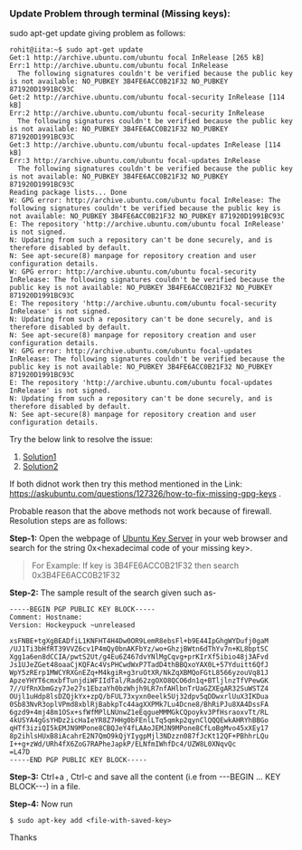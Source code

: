 ### Update Problem through terminal (Missing keys):

sudo apt-get update  giving problem as follows:
```
rohit@iita:~$ sudo apt-get update
Get:1 http://archive.ubuntu.com/ubuntu focal InRelease [265 kB]
Err:1 http://archive.ubuntu.com/ubuntu focal InRelease
  The following signatures couldn't be verified because the public key is not available: NO_PUBKEY 3B4FE6ACC0B21F32 NO_PUBKEY 871920D1991BC93C
Get:2 http://archive.ubuntu.com/ubuntu focal-security InRelease [114 kB]
Err:2 http://archive.ubuntu.com/ubuntu focal-security InRelease
  The following signatures couldn't be verified because the public key is not available: NO_PUBKEY 3B4FE6ACC0B21F32 NO_PUBKEY 871920D1991BC93C
Get:3 http://archive.ubuntu.com/ubuntu focal-updates InRelease [114 kB]
Err:3 http://archive.ubuntu.com/ubuntu focal-updates InRelease
  The following signatures couldn't be verified because the public key is not available: NO_PUBKEY 3B4FE6ACC0B21F32 NO_PUBKEY 871920D1991BC93C
Reading package lists... Done
W: GPG error: http://archive.ubuntu.com/ubuntu focal InRelease: The following signatures couldn't be verified because the public key is not available: NO_PUBKEY 3B4FE6ACC0B21F32 NO_PUBKEY 871920D1991BC93C
E: The repository 'http://archive.ubuntu.com/ubuntu focal InRelease' is not signed.
N: Updating from such a repository can't be done securely, and is therefore disabled by default.
N: See apt-secure(8) manpage for repository creation and user configuration details.
W: GPG error: http://archive.ubuntu.com/ubuntu focal-security InRelease: The following signatures couldn't be verified because the public key is not available: NO_PUBKEY 3B4FE6ACC0B21F32 NO_PUBKEY 871920D1991BC93C
E: The repository 'http://archive.ubuntu.com/ubuntu focal-security InRelease' is not signed.
N: Updating from such a repository can't be done securely, and is therefore disabled by default.
N: See apt-secure(8) manpage for repository creation and user configuration details.
W: GPG error: http://archive.ubuntu.com/ubuntu focal-updates InRelease: The following signatures couldn't be verified because the public key is not available: NO_PUBKEY 3B4FE6ACC0B21F32 NO_PUBKEY 871920D1991BC93C
E: The repository 'http://archive.ubuntu.com/ubuntu focal-updates InRelease' is not signed.
N: Updating from such a repository can't be done securely, and is therefore disabled by default.
N: See apt-secure(8) manpage for repository creation and user configuration details.
```

Try the below link to resolve the issue: 
1) [Solution1](https://chrisjean.com/fix-apt-get-update-the-following-signatures-couldnt-be-verified-because-the-public-key-is-not-available/)
2) [Solution2](https://unix.stackexchange.com/questions/75892/keyserver-timed-out-when-trying-to-add-a-gpg-public-key)


If both didnot work then try this method mentioned in the Link: https://askubuntu.com/questions/127326/how-to-fix-missing-gpg-keys .

Probable reason that the above methods not work because of firewall. Resolution steps are as follows:

  **Step-1:** Open the webpage of [Ubuntu Key Server](http://keyserver.ubuntu.com/) in your web browser and search for the string 0x\<hexadecimal code of your missing key\>.
        
   >For Example: If key is 3B4FE6ACC0B21F32 then search 0x3B4FE6ACC0B21F32

  **Step-2:** The sample result of the search given such as-
```  
-----BEGIN PGP PUBLIC KEY BLOCK-----
Comment: Hostname: 
Version: Hockeypuck ~unreleased

xsFNBE+tgXgBEADfiL1KNFHT4H4Dw0OR9LemR8ebsFl+b9E44IpGhgWYDufj0gaM
/UJ1Ti3bHfRT39VVZ6cv1P4mQy0bnAKFbYz/wo+GhzjBWtn6dThYv7n+KL8bptSC
Xgg1a6en8dCCIA/pwtS2Ut/g4Eu6Z467dvYNlMgCqvg+prKIrXf5ibio48j3AFvd
Js1UJeZGet48oaaCjKQFAc4VsPHCwdWxP7TadD4thBBQxoYAX0L+57Yduitt6QfJ
WpY5zRErp1MWCYRXGnEZq+M4kgiR+g3ruOtXR/NkZqXBMQoFGtL8566yzouVq81J
ApzeYHYT6cmxbfTunjdiWFIIdTal/Rad62zgOXO8QCO6dn1q+BTljlnzTfVPewGK
7//UfRnXbmGzy7Je27s1EbzaYh0bzWhjh9LR7nfAHlbnTrUaGZXEgAR32SuWSTZ4
OUjl1uHdp8lsDZQjkYx+zpQ/bFUL73xyxn0eelk5Uj32dpv5qDDwxrlUuX3IKDua
0Sb83NvR3oplVPmd8xblRjBabkpTc44agXXPMk7Lu4Dcne8/BhRiPJu8XA4DssFA
6gzd9+4mj48m1OSx+sfWfMPlLNUnwZ1eEqgueMMMGkCQpoykv3PfHsraoxvTt/RL
4kUSYA4gGsYHDz2icHaIeYR8Z7HHg0bFEnlLTq5qmkp2qynClQQQEwkAHRYhBBGo
qHTf3iziQI5kEMJN9MPone8CBQJeY4fLAAoJEMJN9MPone8CfLoBgMvo45xXEy17
8p2ihlsHUxB8iAcahrE2N7QmO9kQjYIygpMjl3NDzzn087fJcKt12QF+PBhhrLQu
I++g+zWd/URh4fX6ZoG7RAPheJapkP/ELNfmIWhfDc4/UZW8L0XNqvQc
=L47D
-----END PGP PUBLIC KEY BLOCK-----
```
   **Step-3:** Ctrl+a , Ctrl-c and save all the content (i.e from ---BEGIN ... KEY BLOCK---) in a file.
  
   **Step-4:** Now run
  ```
  $ sudo apt-key add <file-with-saved-key>
  ```   
  
  Thanks
